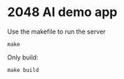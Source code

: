 # 2048 AI demo app

Use the makefile to run the server

```
make
```

Only build:

```
make build
```
